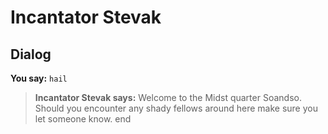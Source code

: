 # Incantator Stevak


## Dialog

**You say:** `hail`



>**Incantator Stevak says:** Welcome to the Midst quarter Soandso. Should you encounter any shady fellows around here make sure you let someone know.
end
